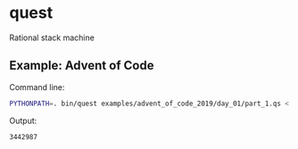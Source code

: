# quest

Rational stack machine


## Example: Advent of Code

Command line:

```sh
PYTHONPATH=. bin/quest examples/advent_of_code_2019/day_01/part_1.qs < examples/advent_of_code_2019/day_01/input.txt
```

Output:

```
3442987
```
